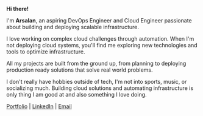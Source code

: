 **Hi there!**

I'm **Arsalan**, an aspiring DevOps Engineer and Cloud Engineer passionate about building and deploying scalable infrastructure.

I love working on complex cloud challenges through automation. When I'm not deploying cloud systems, you'll find me exploring new technologies and tools to optimize infrastructure.

All my projects are built from the ground up, from planning to deploying production ready solutions that solve real world problems.

I don't really have hobbies outside of tech, I'm not into sports, music, or socializing much. Building cloud solutions and automating infrastructure is only thing I am good at and also something I love doing.

[Portfolio](https://arsalan-portfolio-umber.vercel.app/) | [LinkedIn](https://www.linkedin.com/in/arsalan-anwer-cloud/) | [Email](mailto:arsalan.anwer9050@gmail.com)
